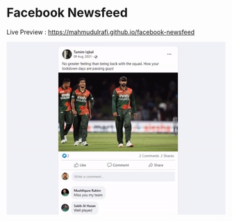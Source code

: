 # Facebook Newsfeed
Live Preview : https://mahmudulrafi.github.io/facebook-newsfeed

![newsfeed](https://github.com/MahmudulRafi/facebook-newsfeed/blob/main/public/newsfeed.gif)

